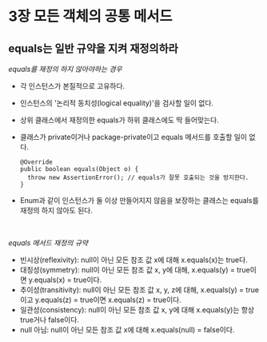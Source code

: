 # 3장 모든 객체의 공통 메서드
## equals는 일반 규약을 지켜 재정의하라
<i>equals를 재정의 하지 않아야하는 경우</i>
</br>
* 각 인스턴스가 본질적으로 고유하다.
* 인스턴스의 '논리적 동치성(logical equality)'을 검사할 일이 없다.
* 상위 클래스에서 재정의한 equals가 하위 클래스에도 딱 들어맞는다.
* 클래스가 private이거나 package-private이고 equals 메서드를 호출할 일이 없다.
  
  ```
  @Override
  public boolean equals(Object o) {
    throw new AssertionError(); // equals가 잘못 호출되는 것을 방지한다.
  }
  ```

* Enum과 같이 인스턴스가 둘 이상 만들어지지 않음을 보장하는 클래스는 equals를 재정의 하지 않아도 된다.
</br>

<i>equals 메서드 재정의 규약</i>
</br>
* 빈시상(reflexivity): null이 아닌 모든 참조 값 x에 대해 x.equals(x)는 true다.
* 대칭성(symmetry): null이 아닌 모든 참조 값 x, y에 대해, x.equals(y) = true이면 y.equals(x) = true이다.
* 추이성(transitivity): null이 아닌 모든 참조 값 x, y, z에 대해, x.equals(y) = true이고 y.equals(z) = true이면 x.equals(z) = true이다.
* 일관성(consistency): null이 아닌 모든 참조 값 x, y에 대해 x.equals(y)는 항상 true거나 false이다.
* null 아님: null이 아닌 모든 참조 값 x에 대해 x.equals(null) = false이다.
</br>
